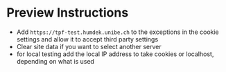 # Preview Instructions

- Add `https://tpf-test.humdek.unibe.ch` to the exceptions in the cookie settings and allow it to accept third party settings
- Clear site data if you want to select another server
- for local testing add the local IP address to take cookies or localhost, depending on what is used
